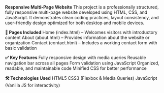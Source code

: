 **Responsive Multi-Page Website**
This project is a professionally structured, fully responsive multi-page website developed using HTML, CSS, and JavaScript. It demonstrates clean coding practices, layout consistency, and user-friendly design optimized for both desktop and mobile devices.

**📄 Pages Included**
Home (index.html) – Welcomes visitors with introductory content
About (about.html) – Provides information about the website or organization
Contact (contact.html) – Includes a working contact form with basic validation

**✅ Key Features**
Fully responsive design with media queries
Reusable navigation bar across all pages
Form validation using JavaScript
Organized, readable, and maintainable code
Minified CSS for better performance

**🛠 Technologies Used**
HTML5
CSS3 (Flexbox & Media Queries)
JavaScript (Vanilla JS for interactivity)
